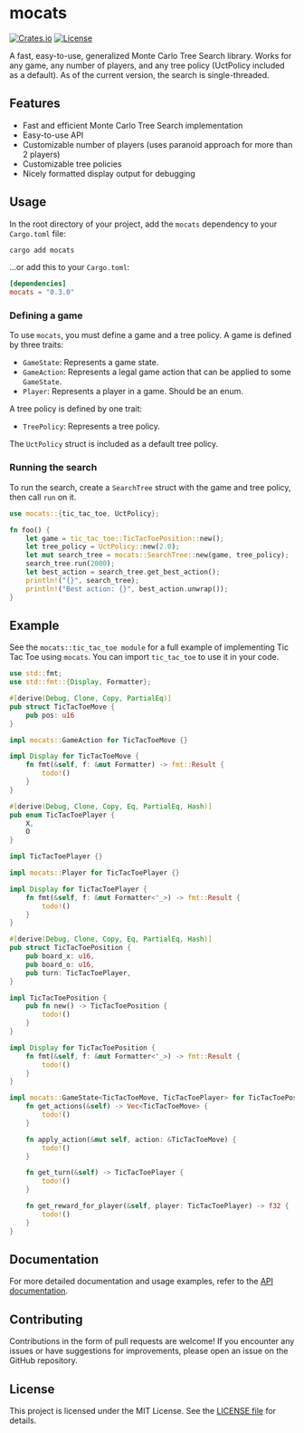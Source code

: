 <!-- cargo-rdme start -->

# mocats

[![Crates.io](https://img.shields.io/crates/v/mocats)](https://crates.io/crates/mocats)
[![License](https://img.shields.io/crates/l/mocats)](./LICENSE)

A fast, easy-to-use, generalized Monte Carlo Tree Search library.
Works for any game, any number of players, and any tree policy (UctPolicy included as a default).
As of the current version, the search is single-threaded.

## Features
- Fast and efficient Monte Carlo Tree Search implementation
- Easy-to-use API
- Customizable number of players (uses paranoid approach for more than 2 players)
- Customizable tree policies
- Nicely formatted display output for debugging

## Usage

In the root directory of your project, add the `mocats` dependency to your `Cargo.toml` file:

```bash
cargo add mocats
```

...or add this to your `Cargo.toml`:

```toml
[dependencies]
mocats = "0.3.0"
```

### Defining a game

To use `mocats`, you must define a game and a tree policy. A game is defined by three traits:

- `GameState`: Represents a game state.
- `GameAction`: Represents a legal game action that can be applied to some `GameState`.
- `Player`: Represents a player in a game. Should be an enum.

A tree policy is defined by one trait:

- `TreePolicy`: Represents a tree policy.

The `UctPolicy` struct is included as a default tree policy.

### Running the search

To run the search, create a `SearchTree` struct with the game and tree policy, then call `run` on it.

```rust
use mocats::{tic_tac_toe, UctPolicy};

fn foo() {
    let game = tic_tac_toe::TicTacToePosition::new();
    let tree_policy = UctPolicy::new(2.0);
    let mut search_tree = mocats::SearchTree::new(game, tree_policy);
    search_tree.run(2000);
    let best_action = search_tree.get_best_action();
    println!("{}", search_tree);
    println!("Best action: {}", best_action.unwrap());
}
```

## Example

See the `mocats::tic_tac_toe module` for a full example of implementing Tic Tac Toe using `mocats`.
You can import `tic_tac_toe` to use it in your code.

```rust
use std::fmt;
use std::fmt::{Display, Formatter};

#[derive(Debug, Clone, Copy, PartialEq)]
pub struct TicTacToeMove {
    pub pos: u16
}

impl mocats::GameAction for TicTacToeMove {}

impl Display for TicTacToeMove {
    fn fmt(&self, f: &mut Formatter) -> fmt::Result {
        todo!()
    }
}

#[derive(Debug, Clone, Copy, Eq, PartialEq, Hash)]
pub enum TicTacToePlayer {
    X,
    O
}

impl TicTacToePlayer {}

impl mocats::Player for TicTacToePlayer {}

impl Display for TicTacToePlayer {
    fn fmt(&self, f: &mut Formatter<'_>) -> fmt::Result {
        todo!()
    }
}

#[derive(Debug, Clone, Copy, Eq, PartialEq, Hash)]
pub struct TicTacToePosition {
    pub board_x: u16,
    pub board_o: u16,
    pub turn: TicTacToePlayer,
}

impl TicTacToePosition {
    pub fn new() -> TicTacToePosition {
        todo!()
    }
}

impl Display for TicTacToePosition {
    fn fmt(&self, f: &mut Formatter<'_>) -> fmt::Result {
        todo!()
    }
}

impl mocats::GameState<TicTacToeMove, TicTacToePlayer> for TicTacToePosition {
    fn get_actions(&self) -> Vec<TicTacToeMove> {
        todo!()
    }

    fn apply_action(&mut self, action: &TicTacToeMove) {
        todo!()
    }

    fn get_turn(&self) -> TicTacToePlayer {
        todo!()
    }

    fn get_reward_for_player(&self, player: TicTacToePlayer) -> f32 {
        todo!()
    }
}
```

## Documentation

For more detailed documentation and usage examples, refer to the [API documentation](https://docs.rs/mocats/0.2.1/mocats/).

## Contributing

Contributions in the form of pull requests are welcome!
If you encounter any issues or have suggestions for improvements, please open an issue on the GitHub repository.

## License

This project is licensed under the MIT License. See the [LICENSE file](./LICENSE) for details.

<!-- cargo-rdme end -->
